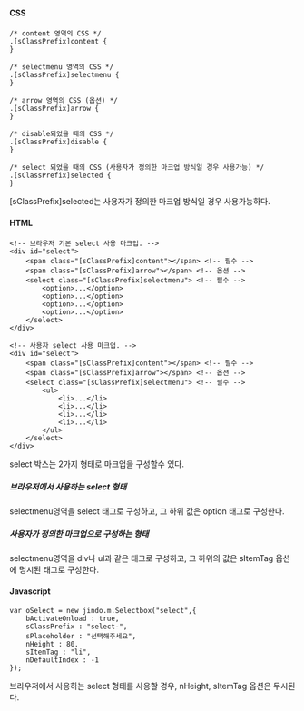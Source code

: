 #### CSS

	/* content 영역의 CSS */
	.[sClassPrefix]content {
	}

	/* selectmenu 영역의 CSS */
	.[sClassPrefix]selectmenu {
	}

	/* arrow 영역의 CSS (옵션) */
	.[sClassPrefix]arrow {
	}

	/* disable되었을 때의 CSS */
	.[sClassPrefix]disable {
	}

	/* select 되었을 때의 CSS (사용자가 정의한 마크업 방식일 경우 사용가능) */
	.[sClassPrefix]selected {
	}
	
[sClassPrefix]selected는 사용자가 정의한 마크업 방식일 경우 사용가능하다.


#### HTML

	<!-- 브라우저 기본 select 사용 마크업. -->
	<div id="select">
		<span class="[sClassPrefix]content"></span> <!-- 필수 -->
		<span class="[sClassPrefix]arrow"></span> <!-- 옵션 -->
		<select class="[sClassPrefix]selectmenu"> <!-- 필수 -->
			<option>...</option>
			<option>...</option>
			<option>...</option>
			<option>...</option>
		</select> 
	</div>

	<!-- 사용자 select 사용 마크업. -->
	<div id="select">
		<span class="[sClassPrefix]content"></span> <!-- 필수 -->
		<span class="[sClassPrefix]arrow"></span> <!-- 옵션 -->
		<select class="[sClassPrefix]selectmenu"> <!-- 필수 -->
			<ul>
				<li>...</li>
				<li>...</li>
				<li>...</li>
				<li>...</li>
			</ul>
		</select> 
	</div>

select 박스는 2가지 형태로 마크업을 구성할수 있다. 

##### 브라우저에서 사용하는 select 형태
selectmenu영역을 select 태그로 구성하고, 그 하위 값은 option 태그로 구성한다.

##### 사용자가 정의한 마크업으로 구성하는 형태
selectmenu영역을 div나 ul과 같은 태그로 구성하고, 그 하위의 값은 sItemTag 옵션에 명시된 태그로 구성한다.

#### Javascript

	var oSelect = new jindo.m.Selectbox("select",{
		bActivateOnload : true,
		sClassPrefix : "select-",
		sPlaceholder : "선택해주세요",
		nHeight : 80,
		sItemTag : "li",
		nDefaultIndex : -1
	});

브라우저에서 사용하는 select 형태를 사용할 경우, nHeight, sItemTag 옵션은 무시된다.